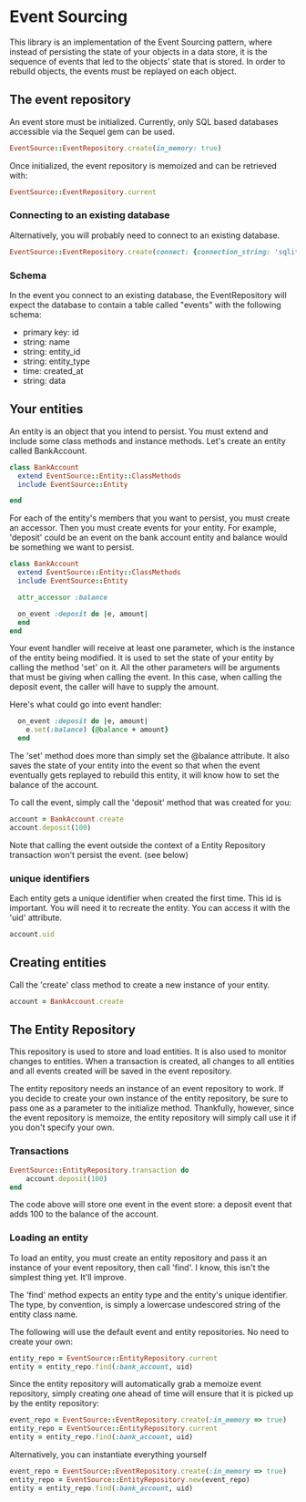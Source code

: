 # Event Sourcing

This library is an implementation of the Event Sourcing pattern, where instead of persisting the state of your objects in a data store, it is the sequence of events that led to the objects' state that is stored. In order to rebuild objects, the events must be replayed on each object.

## The event repository

An event store must be initialized. Currently, only SQL based databases accessible via the Sequel gem can be used.

```ruby
EventSource::EventRepository.create(in_memory: true)
```

Once initialized, the event repository is memoized and can be retrieved with:

```ruby
EventSource::EventRepository.current
```

### Connecting to an existing database
Alternatively, you will probably need to connect to an existing database.

```ruby
EventSource::EventRepository.create(connect: {connection_string: 'sqlite://events.db'})
```

### Schema

In the event you connect to an existing database, the EventRepository will expect the database to contain a table called "events" with the following schema:

* primary key: id
* string: name
* string: entity_id
* string: entity_type
* time: created_at
* string: data

## Your entities

An entity is an object that you intend to persist. You must extend and include some class methods and instance methods. Let's create an entity called BankAccount.

```ruby
class BankAccount
  extend EventSource::Entity::ClassMethods
  include EventSource::Entity

end
```

For each of the entity's members that you want to persist, you must create an accessor. Then you must create events for your entity. For example, 'deposit' could be an event on the bank account entity and balance would be something we want to persist.

```ruby
class BankAccount
  extend EventSource::Entity::ClassMethods
  include EventSource::Entity

  attr_accessor :balance

  on_event :deposit do |e, amount|
  end
end
```

Your event handler will receive at least one parameter, which is the instance of the entity being modified. It is used to set the state of your entity by calling the method 'set' on it. All the other parameters will be arguments that must be giving when calling the event. In this case, when calling the deposit event, the caller will have to supply the amount. 

Here's what could go into event handler:

```ruby
  on_event :deposit do |e, amount|
    e.set(:balance) {@balance + amount}
  end
```

The 'set' method does more than simply set the @balance attribute. It also saves the state of your entity into the event so that when the event eventually gets replayed to rebuild this entity, it will know how to set the balance of the account.

To call the event, simply call the 'deposit' method that was created for you:

```ruby
account = BankAccount.create
account.deposit(100)
```

Note that calling the event outside the context of a Entity Repository transaction won't persist the event. (see below)

### unique identifiers

Each entity gets a unique identifier when created the first time. This id is important. You will need it to recreate the entity. You can access it with the 'uid' attribute.

```ruby
account.uid
```

## Creating entities

Call the 'create' class method to create a new instance of your entity.

```ruby
account = BankAccount.create
```

## The Entity Repository

This repository is used to store and load entities. It is also used to monitor changes to entities. When a transaction is created, all changes to all entities and all events created will be saved in the event repository.

The entity repository needs an instance of an event repository to work. If you decide to create your own instance of the entity repository, be sure to pass one as a parameter to the initialize method. Thankfully, however, since the event repository is memoize, the entity repository will simply call use it if you don't specify your own.

### Transactions

```ruby
EventSource::EntityRepository.transaction do
    account.deposit(100)
end
```

The code above will store one event in the event store: a deposit event that adds 100 to the balance of the account.

### Loading an entity

To load an entity, you must create an entity repository and pass it an instance of your event repository, then call 'find'. I know, this isn't the simplest thing yet. It'll improve.

The 'find' method expects an entity type and the entity's unique identifier. The type, by convention, is simply a lowercase undescored string of the entity class name.

The following will use the default event and entity repositories. No need to create your own:

```ruby
entity_repo = EventSource::EntityRepository.current
entity = entity_repo.find(:bank_account, uid)
```

Since the entity repository will automatically grab a memoize event repository, simply creating one ahead of time will ensure that it is picked up by the entity repository:

```ruby
event_repo = EventSource::EventRepository.create(:in_memory => true)
entity_repo = EventSource::EntityRepository.current
entity = entity_repo.find(:bank_account, uid)
```

Alternatively, you can instantiate everything yourself

```ruby
event_repo = EventSource::EventRepository.create(:in_memory => true)
entity_repo = EventSource::EntityRepository.new(event_repo)
entity = entity_repo.find(:bank_account, uid)
```
